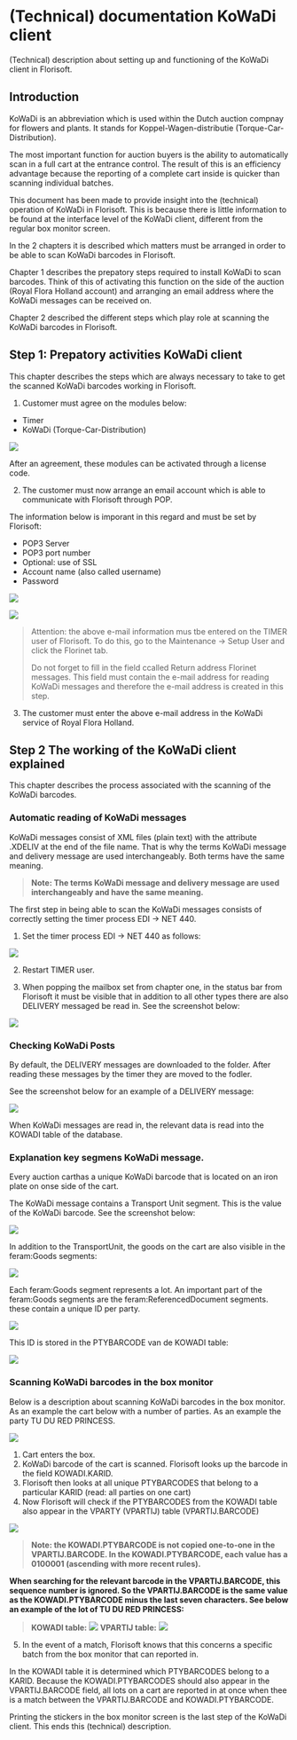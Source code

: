 # (Technical) documentation KoWaDi client
(Technical) description about setting up and functioning of the KoWaDi client in Florisoft.

## Introduction
KoWaDi is an abbreviation which is used within the Dutch auction compnay for flowers and plants. It stands for Koppel-Wagen-distributie (Torque-Car-Distribution).

The most important function for auction buyers is the ability to automatically scan in a full cart at the entrance control. The result of this is an efficiency advantage because the reporting of a complete cart inside is quicker than scanning individual batches.

This document has been made to provide insight into the (technical) operation of KoWaDi in Florisoft. This is because there is little information to be found at the interface level of the KoWaDi client, different from the regular box monitor screen.

In the 2 chapters it is described which matters must be arranged in order to be able to scan KoWaDi barcodes in Florisoft. 

Chapter 1 describes the prepatory steps required to install KoWaDi to scan barcodes. Think of this of activating this function on the side of the auction (Royal Flora Holland account) and arranging an email address where the KoWaDi messages can be received on.

Chapter 2 described the different steps which play role at scanning the KoWaDi barcodes in Florisoft.

## Step 1: Prepatory activities KoWaDi client
This chapter describes the steps which are always necessary to take to get the scanned KoWaDi barcodes working in Florisoft.

1. Customer must agree on the modules below:

- Timer
- KoWaDi (Torque-Car-Distribution)

![](2021-12-13-15-33-12.png)

After an agreement, these modules can be activated through a license code.

2. The customer must now arrange an email account which is able to communicate with Florisoft through POP.

The information below is imporant in this regard and must be set by Florisoft:

- POP3 Server
- POP3 port number
- Optional: use of SSL
- Account name (also called username)
- Password

![](2021-12-13-15-40-20.png)

![](2021-12-13-15-43-13.png)

> Attention: the above e-mail information mus tbe entered on the TIMER user of Florisoft. To do this, go to the Maintenance -> Setup User and click the Florinet tab.
>
> Do not forget to fill in the field ccalled Return address Florinet messages. This field must contain the e-mail address for reading KoWaDi messages and therefore the e-mail address is created in this step.

3. The customer must enter the above e-mail address in the KoWaDi service of Royal Flora Holland.

## Step 2 The working of the KoWaDi client explained
This chapter describes the process associated with the scanning of the KoWaDi barcodes.

### Automatic reading of KoWaDi messages
KoWaDi messages  consist of XML files (plain text) with the attribute .XDELIV at the end of the file name. That is why the terms KoWaDi message and delivery message are used interchangeably. Both terms have the same meaning.

> **Note: The terms KoWaDi message and delivery message are used interchangeably and have the same meaning.**

The first step in being able to scan the KoWaDi messages consists of correctly setting the timer process EDI -> NET 440.

1. Set the timer process EDI -> NET 440 as follows:

![](2021-12-21-08-56-01.png)

2. Restart TIMER user.

3. When popping the mailbox set from chapter one, in the status bar from Florisoft it must be visible that in addition to all other types there are also DELIVERY messaged be read in. See the screenshot below:

![](2021-12-21-09-06-53.png)

### Checking KoWaDi Posts
By default, the DELIVERY messages are downloaded to the folder. After reading these messages by the timer they are moved to the fodler.

See the screenshot below for an example of a DELIVERY message:

![](2021-12-21-09-20-50.png)

When KoWaDi messages are read in, the relevant data is read into the KOWADI table of the database.

### Explanation key segmens KoWaDi message.
Every auction carthas a unique KoWaDi barcode that is located on an iron plate on onse side of the cart.

The KoWaDi message contains a Transport Unit segment. This is the value of the KoWaDi barcode. See the screenshot below:

![](2021-12-21-09-32-56.png)

In addition to the TransportUnit, the goods on the cart are also visible in the feram:Goods segments:

![](2021-12-21-09-34-45.png)

Each feram:Goods segment represents a lot. An important part of the feram:Goods segments are the feram:ReferencedDocument segments. these contain a unique ID per party. 

![](2021-12-21-09-41-46.png)

This ID is stored in the PTYBARCODE van de KOWADI table:

![](2021-12-21-09-44-51.png)

### Scanning KoWaDi barcodes in the box monitor

Below is a description about scanning KoWaDi barcodes in the box monitor. As an example the cart below with a number of parties. As an example the party TU DU RED PRINCESS.

![](2021-12-21-09-52-01.png)

1. Cart enters the box.
2. KoWaDi barcode of the cart is scanned. Florisoft looks up the barcode in the field KOWADI.KARID.
3. Florisoft then looks at all unique PTYBARCODES that belong to a particular KARID (read: all parties on one cart)
4. Now Florisoft will check if the PTYBARCODES from the KOWADI table also appear in the VPARTY (VPARTIJ) table (VPARTIJ.BARCODE)

![](2021-12-21-10-19-03.png)

> **Note: the KOWADI.PTYBARCODE is not copied one-to-one in the VPARTIJ.BARCODE. In the KOWADI.PTYBARCODE, each value has a 0100001 (ascending with more recent rules).**
>
**When searching for the relevant barcode in the VPARTIJ.BARCODE, this sequence number is ignored. So the VPARTIJ.BARCODE is the same value as the KOWADI.PTYBARCODE minus the last seven characters. See below an example of the lot of TU DU RED PRINCESS:**
>
>**KOWADI table:**
![](2021-12-21-10-53-58.png)
>**VPARTIJ table:**
![](2021-12-21-10-54-25.png)

5. In the event of a match, Florisoft knows that this concerns a specific batch from the box monitor that can reported in.

In the KOWADI table it is determined which PTYBARCODES belong to a KARID. Because the KOWADI.PTYBARCODES should also appear in the VPARTIJ.BARCODE field, all lots on a cart are reported in at once when thee is a match between the VPARTIJ.BARCODE and KOWADI.PTYBARCODE.

Printing the stickers in the box monitor screen is the last step of the KoWaDi client. This ends this (technical) description.